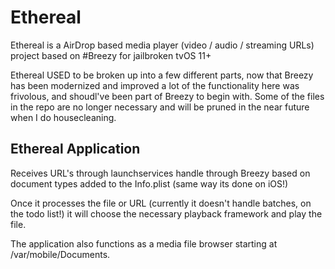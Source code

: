 # Ethereal

Ethereal is a AirDrop based media player (video / audio / streaming URLs) project based on #Breezy for jailbroken tvOS 11+

Ethereal USED to be broken up into a few different parts, now that Breezy has been modernized and improved a lot of the functionality here was frivolous, and shoudl've been part of Breezy to begin with. Some of the files in the repo are no longer necessary and will be pruned in the near future when I do housecleaning.

## Ethereal Application

Receives URL's through launchservices handle through Breezy based on document types added to the Info.plist (same way its done on iOS!)

Once it processes the file or URL (currently it doesn't handle batches, on the todo list!) it will choose the necessary playback framework and play the file.

The application also functions as a media file browser starting at /var/mobile/Documents. 


